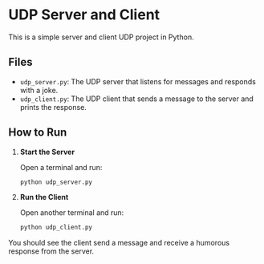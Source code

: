 # UDP Server and Client

This is a simple server and client UDP project in Python.

## Files
- `udp_server.py`: The UDP server that listens for messages and responds with a joke.
- `udp_client.py`: The UDP client that sends a message to the server and prints the response.

## How to Run

1. **Start the Server**
   
   Open a terminal and run:
   
   ```bash
   python udp_server.py
   ```

2. **Run the Client**
   
   Open another terminal and run:
   
   ```bash
   python udp_client.py
   ```

You should see the client send a message and receive a humorous response from the server. 